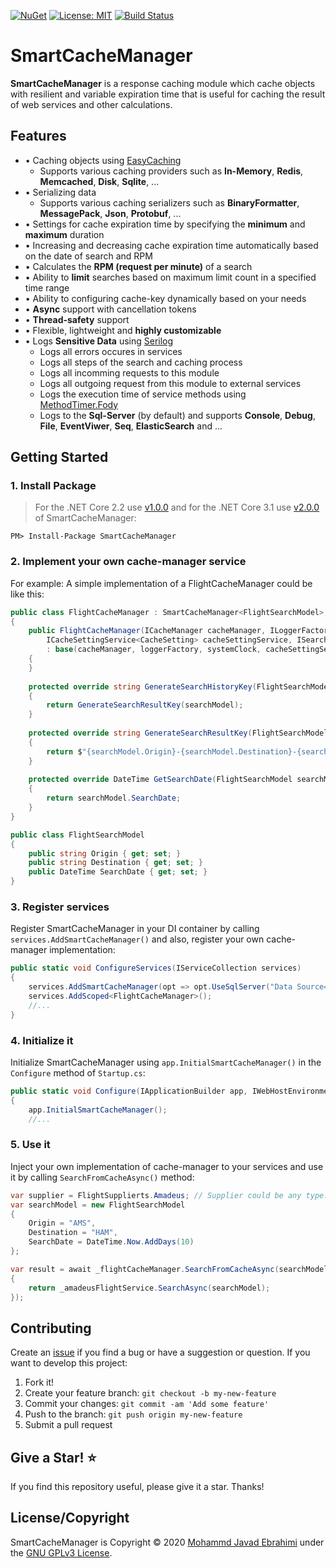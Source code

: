 [![NuGet](https://img.shields.io/nuget/v/SmartCacheManager.svg)](https://www.nuget.org/packages/SmartCacheManager)
[![License: MIT](https://img.shields.io/badge/License-MIT-brightgreen.svg)](https://opensource.org/licenses/MIT)
[![Build Status](https://github.com/mjebrahimi/SmartCacheManager/workflows/.NET%20Core/badge.svg)](https://github.com/mjebrahimi/SmartCacheManager)

# SmartCacheManager
**SmartCacheManager** is a response caching module which cache objects with resilient and variable expiration time that is useful for caching the result of web services and other calculations.

## Features
- • Caching objects using [EasyCaching](https://github.com/dotnetcore/EasyCaching) 
    - Supports various caching providers such as **In-Memory**, **Redis**, **Memcached**, **Disk**, **Sqlite**, ...
- • Serializing data
    - Supports various caching serializers such as **BinaryFormatter**, **MessagePack**, **Json**, **Protobuf**, ...
- • Settings for cache expiration time by specifying the **minimum** and **maximum** duration
- • Increasing and decreasing cache expiration time automatically based on the date of search and RPM
- • Calculates the **RPM (request per minute)** of a search
- • Ability to **limit** searches based on maximum limit count in a specified time range
- • Ability to configuring cache-key dynamically based on your needs
- • **Async** support with cancellation tokens
- • **Thread-safety** support
- • Flexible, lightweight and **highly customizable**
- • Logs **Sensitive Data** using [Serilog](https://github.com/serilog/serilog)
    - Logs all errors occures in services
    - Logs all steps of the search and caching process
    - Logs all incomming requests to this module
    - Logs all outgoing request from this module to external services
    - Logs the execution time of service methods using [MethodTimer.Fody](https://github.com/Fody/MethodTimer)
    - Logs to the **Sql-Server** (by default) and supports **Console**, **Debug**, **File**, **EventViwer**, **Seq**, **ElasticSearch** and ...


## Getting Started

### 1. Install Package

> For the .NET Core 2.2 use [v1.0.0](https://www.nuget.org/packages/SmartCacheManager/1.0.0) and for the .NET Core 3.1 use [v2.0.0](https://www.nuget.org/packages/SmartCacheManager/2.0.0) of SmartCacheManager:
```
PM> Install-Package SmartCacheManager
```

### 2. Implement your own cache-manager service

For example: A simple implementation of a FlightCacheManager could be like this:

```csharp
public class FlightCacheManager : SmartCacheManager<FlightSearchModel>, IFlightCacheManager
{
    public FlightCacheManager(ICacheManager cacheManager, ILoggerFactory loggerFactory, ISystemClock systemClock,
        ICacheSettingService<CacheSetting> cacheSettingService, ISearchHistoryService<CacheSetting, LimitSetting> searchHistoryService)
        : base(cacheManager, loggerFactory, systemClock, cacheSettingService, searchHistoryService)
    {
    }
    
    protected override string GenerateSearchHistoryKey(FlightSearchModel searchModel)
    {
        return GenerateSearchResultKey(searchModel);
    }
    
    protected override string GenerateSearchResultKey(FlightSearchModel searchModel)
    {
        return $"{searchModel.Origin}-{searchModel.Destination}-{searchModel.SearchDate.ToString("yyyy-MM-dd")}";
    }
    
    protected override DateTime GetSearchDate(FlightSearchModel searchModel)
    {
        return searchModel.SearchDate;
    }
}

public class FlightSearchModel
{
    public string Origin { get; set; }
    public string Destination { get; set; }
    public DateTime SearchDate { get; set; }
}
```

### 3. Register services

Register SmartCacheManager in your DI container by calling `services.AddSmartCacheManager()` and also, register your own cache-manager implementation:

```csharp
public static void ConfigureServices(IServiceCollection services)
{
    services.AddSmartCacheManager(opt => opt.UseSqlServer("Data Source=.;Initial Catalog=CacheManageDb;Integrated Security=true");
    services.AddScoped<FlightCacheManager>();
    //...
}
```

### 4. Initialize it

Initialize SmartCacheManager using `app.InitialSmartCacheManager()` in the `Configure` method of `Startup.cs`:

```csharp
public static void Configure(IApplicationBuilder app, IWebHostEnvironment env)
{
    app.InitialSmartCacheManager();
    //...
```

### 5. Use it

Inject your own implementation of cache-manager to your services and use it by calling `SearchFromCacheAsync()` method:

```csharp
var supplier = FlightSupplierts.Amadeus; // Supplier could be any type: string, enum or ...
var searchModel = new FlightSearchModel
{
    Origin = "AMS",
    Destination = "HAM",
    SearchDate = DateTime.Now.AddDays(10)
};

var result = await _flightCacheManager.SearchFromCacheAsync(searchModel, supplier, () =>
{
    return _amadeusFlightService.SearchAsync(searchModel);
});
```

## Contributing

Create an [issue]() if you find a bug or have a suggestion or question. If you want to develop this project:

1. Fork it!
2. Create your feature branch: `git checkout -b my-new-feature`
3. Commit your changes: `git commit -am 'Add some feature'`
4. Push to the branch: `git push origin my-new-feature`
5. Submit a pull request

## Give a Star! ⭐️

If you find this repository useful, please give it a star. Thanks!

## License/Copyright 

SmartCacheManager is Copyright © 2020 [Mohammd Javad Ebrahimi](https://github.com/mjebrahimi) under the [GNU GPLv3 License](/LICENSE).
